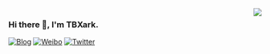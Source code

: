 <a href="https://github.com/tbxark">
  <img align="right" src="https://github-readme-stats.vercel.app/api?username=tbxark&theme=dark" />
</a>

### Hi there 👋, I'm TBXark.

[![Blog](https://img.shields.io/badge/Blog-111.svg)](https://www.tbxark.com)
[![Weibo](https://img.shields.io/badge/Weibo-ff2000.svg)](https://weibo.com/tbxark)
[![Twitter](https://img.shields.io/badge/Twitter-1190df.svg)](https://twitter.com/tbxark)
